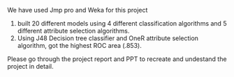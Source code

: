 We have used Jmp pro and Weka for this project

1. built 20 different models using 4 different classification algorithms and 5 different attribute selection algorithms. 
2. Using J48 Decision tree classifier and OneR attribute selection algorithm, got the highest ROC area (.853).

Please go through the project report and PPT to recreate and undestand the project in detail.
